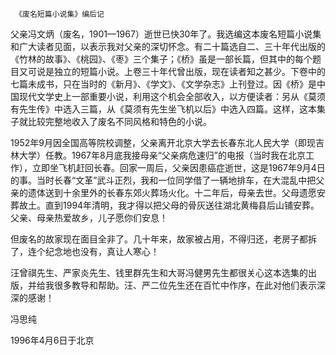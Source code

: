      《废名短篇小说集》编后记 

   父亲冯文炳（废名，1901—1967）逝世已快30年了。我选编这本废名短篇小说集和广大读者见面，以表示我对父亲的深切怀念。有二十篇选自二、三十年代出版的《竹林的故事》、《桃园》、《枣》三个集子；《桥》虽是一部长篇，但其中的每个题目又可说是独立的短篇小说。上卷三十年代曾出版，现在读者知之甚少。下卷中的七篇未成书，只在当时的《新月》、《学文》、《文学杂志》上刊登过。因《桥》是中国现代文学史上一部重要小说，利用这个机会全部收入，以方便读者：另从《莫须有先生传》中选入三篇，从《莫须有先生坐飞机以后》中选入四篇。这样，这本集子就比较完整地收入了废名不同风格和特色的小说。

   1952年9月因全国高等院校调整，父亲离开北京大学去长春东北人民大学（即现吉林大学）任教。1967年8月底我接母亲“父亲病危速归”的电报（当时我在北京工作），立即坐飞机赶回长春。回家一周后，父亲因患癌症逝世，这是1967年9月4日的事。当时长春“文革”武斗正烈，我和一位同学借了一辆地排车，在大混乱中把父亲的遗体送到十余里外的长春东郊火葬场火化。十二年后，母亲去世。父母遗愿安葬故土。直到1994年清明，我才得以把父母的骨灰送往湖北黄梅县后山铺安葬。父亲、母亲热爱故乡，儿子愿你们安息！

   但废名的故家现在面目全非了。几十年来，故家被占用，不得归还，老房子都拆了，连个纪念地也没有，真让人寒心！

   汪曾祺先生、严家炎先生、钱里群先生和大哥冯健男先生都很关心这本选集的出版，并给我很多教导和帮助。汪、严二位先生还在百忙中作序，在此对他们表示深深的感谢！

   冯思纯

   1996年4月6日于北京  

